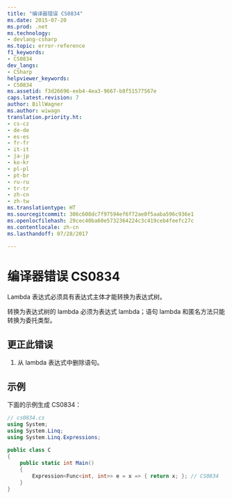 ```yaml
---
title: "编译器错误 CS0834"
ms.date: 2015-07-20
ms.prod: .net
ms.technology:
- devlang-csharp
ms.topic: error-reference
f1_keywords:
- CS0834
dev_langs:
- CSharp
helpviewer_keywords:
- CS0834
ms.assetid: f3d26696-eeb4-4ea3-9667-b8f51577567e
caps.latest.revision: 7
author: BillWagner
ms.author: wiwagn
translation.priority.ht:
- cs-cz
- de-de
- es-es
- fr-fr
- it-it
- ja-jp
- ko-kr
- pl-pl
- pt-br
- ru-ru
- tr-tr
- zh-cn
- zh-tw
ms.translationtype: HT
ms.sourcegitcommit: 306c608dc7f97594ef6f72ae0f5aaba596c936e1
ms.openlocfilehash: 29cec40ba60e5732364224c3c419ceb4feefc27c
ms.contentlocale: zh-cn
ms.lasthandoff: 07/28/2017

---
```

# <a name="compiler-error-cs0834"></a>编译器错误 CS0834
Lambda 表达式必须具有表达式主体才能转换为表达式树。  
  
 转换为表达式树的 lambda 必须为表达式 lambda；语句 lambda 和匿名方法只能转换为委托类型。  
  
## <a name="to-correct-this-error"></a>更正此错误  
  
1.  从 lambda 表达式中删除语句。  
  
## <a name="example"></a>示例  
 下面的示例生成 CS0834：  
  
```csharp  
// cs0834.cs  
using System;  
using System.Linq;  
using System.Linq.Expressions;  
  
public class C  
{  
    public static int Main()  
    {  
        Expression<Func<int, int>> e = x => { return x; }; // CS0834  
    }  
}  
```

